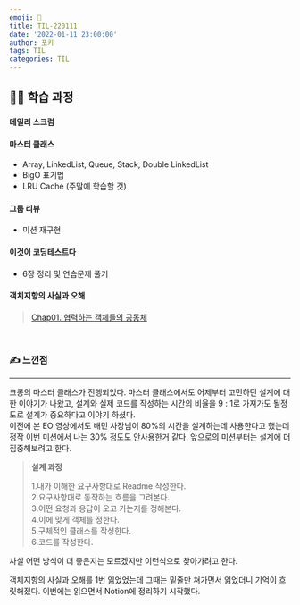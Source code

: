 ```yaml
---
emoji: 📝
title: TIL-220111
date: '2022-01-11 23:00:00'
author: 포키
tags: TIL
categories: TIL
---
```


## 👨‍💻 학습 과정

#### 데일리 스크럼

#### 마스터 클래스

- Array, LinkedList, Queue, Stack, Double LinkedList
- BigO 표기법
- LRU Cache (주말에 학습할 것)

#### 그룹 리뷰

- 미션 재구현

#### 이것이 코딩테스트다

- 6장 정리 및 연습문제 풀기

#### 객치지향의 사실과 오해

> [Chap01. 협력하는 객체들의 공동체](https://kale02.notion.site/1-33646560c787493898e3665845717167)

<br>

### ✍ 느낀점

---

크롱의 마스터 클래스가 진행되었다. 마스터 클래스에서도 어제부터 고민하던 설계에 대한 이야기가 나왔고, 설계와 실제 코드를 작성하는 시간의 비율을 9 : 1로 가져가도 될정도로 설계가 중요하다고 이야기 하셨다.  
 이전에 본 EO 영상에서도 배민 사장님이 80%의 시간을 설계하는데 사용한다고 했는데 정작 이번 미션에서 나는 30% 정도도 안사용한거 같다. 앞으로의 미션부터는 설계에 더 집중해보려고 한다.

> **설계 과정**
>
> 1.내가 이해한 요구사항대로 Readme 작성한다.  
> 2.요구사항대로 동작하는 흐름을 그려본다.  
> 3.어떤 요청과 응답이 오고 가는지를 정해본다.  
> 4.이에 맞게 객체를 정한다.  
> 5.구체적인 클래스를 작성한다.  
> 6.코드를 작성한다.

사실 어떤 방식이 더 좋은지는 모르겠지만 이런식으로 찾아가려고 한다.

객체지향의 사실과 오해를 1번 읽었었는데 그때는 밑줄만 쳐가면서 읽었더니 기억이 흐릿해졌다. 이번에는 읽으면서 Notion에 정리하기 시작했다.
